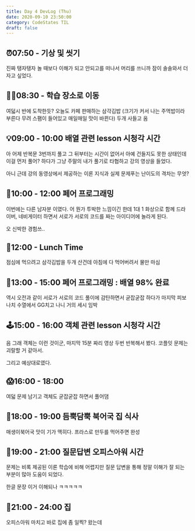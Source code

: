 ```yaml
---
title: Day 4 DevLog (Thu)
date: 2020-09-10 23:50:00
category: CodeStates TIL
draft: false
---
```


## ⏰07:50 - 기상 및 씻기

진짜 탱자탱자 놀 때보다 이해가 되고 안되고를 떠나서 머리를 쓰니까 잠이 솔솔와서 더자고 싶었다.

## 🚶‍♂️08:30 - 학습 장소로 이동

여덟시 반에 도착한듯? 오늘도 카페 판매하는 삼각김밥 (크기가 커서 나는 주먹밥이라 부른다 무려 스팸이 들어있고 매일매일 맛이 바뀐다) 두개 사들고 옴

## 💡09:00 - 10:00 배열 관련 lesson 시청각 시간

아 어제 반복문 3번까지 풀고 그 뒤부터는 시간이 없어서 아예 건들지도 못한 상태인데 이걸 먼저 풀어? 하다가 그냥 주말의 내가 풀기로 타협하고 강의 영상을 들었다.

아니 근데 강의 동영상에서 제공하는 이론 지식과 실제 문제푸는 난이도의 격차는 무엇?

## 🚀10:00 - 12:00 페어 프로그래밍

이번에는 다른 남자분 이였다.
어 뭔가 투박한 느낌이긴 한데 1대 1 화상으로 함께 드라이버, 네비게이터 하면서 서로가 서로의 코드를 짜는 아이디어에 놀라게 된다.

오 신박한 경험쓰..

## 🍱12:00 - Lunch Time

점심에 먹으려고 삼각김밥을 두개 산건데 아침에 다 먹어버려서 물만 마심

## 📝13:00 - 15:00 페어 프로그래밍 : 배열 98% 완료

역시 오전과 같이 서로가 서로의 코드 풀이에 감탄하면서 굳잡굳잡 하다가 마지막 피보나치 수열에서 GG치고 나니 거의 세시 임박

## 🕹15:00 - 16:00 객체 관련 lesson 시청각 시간

음 그래 객체는 이런 것이군, 마지막 15분 짜리 영상 두번 반복해서 봤다.
코플잇 문제는 괴랄할 거 같아서.

그리고 예상대로였다.

## 😱16:00 - 18:00

여덟 문제 남기고 객체도 굳잡굳잡 하면서 풀어댐

## 🎻18:00 - 19:00 듬뿍담뿍 북어국 집 식사

매생이북어국 맛이 기가 맥히다. 프라스로 만두를 먹어주면 완성

## 🐛19:00 - 21:00 질문답변 오피스아워 시간

문제는 비록 제공된 이론 학습에 비해 어렵지만 질문 답변을 통해 정말 이해가 잘 되는 부분이 많아 도움이 되었다.

한글 문장 이거 이해되나 ㅋㅋㅋㅋㅋ

## 🦉21:00 - 24:00 집

오피스아워 마치고 바로 집에 좀 일찍? 왔는데
